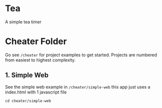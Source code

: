 # Tea
A simple tea timer

# Cheater Folder
Go see `/cheater` for project examples to get started. Projects are numbered from easiest to highest complexity.

## 1. Simple Web
See the simple web example in `/cheater/simple-web` this app just uses a index.html with 1 javascript file

`cd cheater/simple-web`


